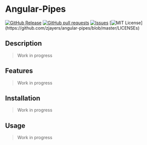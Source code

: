 # Angular-Pipes
[![GitHub Release](https://img.shields.io/github/release/zjayers/angular-pipes.svg?style=flat)]()
[![GitHub pull requests](https://img.shields.io/github/issues-pr/zjayers/angular-pipes.svg?style=flat)]()
[![Issues](https://img.shields.io/github/issues-raw/zjayers/angular-pipes.svg?maxAge=25000)](https://github.com/zjayers/angular-pipes/issues)
[![MIT License](https://img.shields.io/apm/l/atomic-ui.svg?)](https://github.com/zjayers/angular-pipes/blob/master/LICENSEs)

## Description

> Work in progress

## Features

> Work in progress

## Installation

> Work in progress

## Usage

> Work in progress